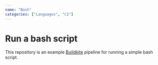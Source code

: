 ```yaml
---
name: "Bash"
categories: ["Languages", "CI"]
---
```


# Run a bash script

This repository is an example [Buildkite](https://buildkite.com/) pipeline for running a simple bash script.
